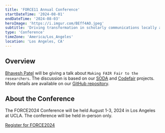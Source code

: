 ```yaml
---
title: 'FORCE11 Annual Conference'
startDateTime: '2024-08-01'
endDateTime: '2024-08-03'
heroImage: 'https://i.imgur.com/BEff4AO.jpeg'
subtitle: 'Driving transformation in scholarly communications locally and globally.'
type: 'Conference'
timeZone: 'America/Los_Angeles'
location: 'Los Angeles, CA'
---
```


## Overview

[Bhavesh Patel](/team#Bhavesh-Patel) will be giving a talk about `Making FAIR Fair to the researchers`. The discussion is based on our [SODA](/soda) and [Codefair](/codefair) projects. More details are available on our [GitHub repository](https://github.com/fairdataihub/FAIRfair-FORCE2024).

## About the Conference

The FORCE2024 Conference will be held August 1-3, 2024 in Los Angeles at UCLA. The conference will be held in-person only.

[Register for FORCE2024](https://force11.org/force2024)
